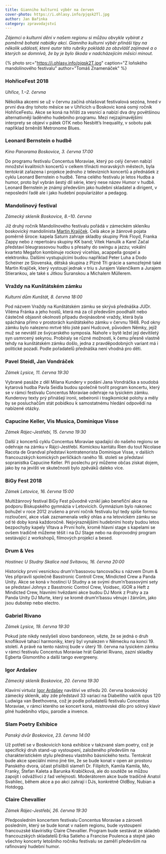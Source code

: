 ```yaml
---
title: Gianniho kulturní výběr na červen
cover-photo: https://i.ohlasy.info/pjqsk2Tl.jpg
author: Jan Bařinka
category: zpravodajství
---
```


*Zájemci o kulturní dění v našem regionu si můžou obvykle vybírat z poměrně bohaté nabídky akcí. Gianniho kulturní výběr přináší tipy na několik událostí, které autor této rubriky pokládá za obzvlášť zajímavé a o kterých se domnívá, že by je bylo škoda v nadcházejícím měsíci minout.*

{% photo src="https://i.ohlasy.info/pjqsk2T.jpg" caption="Z loňského mandolínového festivalu" author="Tomáš Znamenáček" %}

### HohřiceFest 2018

*Uhřice, 1.–2. června*

Několika akcemi se už v červnu začíná ohlašovat festivalová sezóna, hned v první dva dny tohoto měsíce se v Uhřicích u Boskovic koná osmý ročník HohřiceFestu. Akce se koná na hřišti za vesnicí a nabízí dva dny povětšinou alternativněji laděného hudebního programu. Mezi nejzajímavějšími interprety se objeví v pátek OTK nebo Nesbitt’s Inequality, v sobotu pak například brněnští Metronome Blues.

### Leonard Bernstein o hudbě

*Kino Panorama Boskovice, 3. června 17:00*

Do programu festivalu Concentus Moraviae, který po celý červen nabízí množství kvalitních koncertů v celkem třinácti moravských městech, byla tentokrát zařazena i projekce jednoho z televizních koncertů a přednášek z cyklu Leonard Bernstein o hudbě. Téma celého festivalu je letos Hudba a humor, proto byl vybrán šestý díl série, který nese název Humor v hudbě. Leonard Bernstein je známý především jako hudební skladatel a dirigent, v neposlední řadě ale i jako hudební popularizátor a pedagog.

### Mandolínový festival

*Zámecký skleník Boskovice, 8.–10. června*

Již druhý ročník Mandolínového festivalu pořádá v zámeckém skleníku boskovický mandolinista [Martin Krajíček](http://www.ohlasy.info/clanky/2016/04/rozhovor-krajicek.html). Celá akce je žánrově pojata poměrně široce: kapela Saturn zahraje skladby skupiny Pink Floyd, Franka Zappy nebo z repertoáru skupiny KK band; Vítek Hanulík a Karel Začal představí bleugrassovou hudbu s přesahy do swingu a jazzu; vokální kvarteto Megafon kombinuje rockový vícehlas, acappella gospel a elektroniku. Dalšími vystupujícími budou například Peter Luha a Dodo Scheiner ze Slovenska, dětská skupina z Plzně Tři grácie a samozřejmě také Martin Krajíček, který vystoupí jednak v triu s Jurajem Valenčíkem a Jurajem Stierankou, ale také s Jitkou Šuranskou a Michalem Müllerem.

### Vraždy na Kunštátském zámku

*Kulturní dům Kunštát, 8. června 18:00*

Pod názvem Vraždy na Kunštátském zámku se skrývá přednáška JUDr. Viléma Fránka a jeho hostů, která má za cíl především poodhalit nebo částečně objasnit okolnosti případu dvojnásobné vraždy, která byla spáchána přímo v prostorách kunštátského zámku v červnu 1948. Pod okny zámku bylo nalezeno mrtvé tělo jisté paní Hudcové, původem Němky, jejíž muž se nevrátil ze švýcarského symposia. Nahoře v bytě ležel její devítiletý syn usmrcený sekyrou. Probíraly se různé možnosti, k čemu přesně vlastně tehdy na kunštátském zámku došlo, jedna z pravděpodobných variant má i politické pozadí. Podle pořadatelů přednáška není vhodná pro děti.

### Pavel Steidl, Jan Vondráček

*Zámek Lysice, 11. června 19:30*

Vybrané pasáže z děl Milana Kundery v podání Jana Vondráčka a soudobá kytarová hudba Pavla Seidla budou společně tvořit program koncertu, který se v rámci festivalu Concentus Moraviae odehraje na lysickém zámku. Kunderovy texty prý přinášejí ironii, sebeironii i tragikomické polohy a měly by se posluchačům stát pobídkou k samostatnému hledání odpovědí na nabízené otázky.

### Capucine Keller, Vis Musica, Dominique Visse

*Zámek Rájec-Jestřebí, 15. června 19:30*

Další z koncertů cyklu Concentus Moraviae spadající do našeho regionu se odehraje na zámku v Rájci-Jestřebí. Komickou kantátu Rien du tout Nicolase Racota de Grandval představí kontratenorista Dominique Visse, v dalších francouzských komických perličkách raného 18. století se představí sopranistka Capucine Keller. Při poslechu prý můžeme občas získat dojem, jako by na jevišti ve skutečnosti bylo zpěváků daleko více.

### BiGy Fest 2018

*Zámek Letovice, 16. června 15:00*

Multižánrový festival BiGy Fest původně vznikl jako benefiční akce na podporu Biskupského gymnázia v Letovicích. Gymnázium bylo nakonec bohužel v roce 2012 zrušeno a první ročník festivalu byl tedy spíše formou rozloučení, akce však zaznamenala velký ohlas a na letovickém zámku se od té doby koná každoročně. Nejvýraznějšími hudebními hosty budou letos bezpochyby kapely Vltava a První hoře, kromě hlavní stage s kapelami se ovšem tradičně můžeme těšit i na DJ Stage nebo na doprovodný program sestávající z workshopů, filmových projekcí a besed.

### Drum & Ves

*Hostinec U Studny Skalice nad Svitavou, 16. června 20:00*

Historicky první vesnickou drum’n’bassovou tancovačku s názvem Drum & Ves připravili společně Basstronic Controll Crew, Mindicted Crew a Panda Unity. Akce se koná v hostinci U Studny a se svými drum’n’bassovými sety se představí Johnyx z Basstronic Control Crew, Voidsec, iGOR a Heft z Mindicted Crew, hlavními hvězdami akce budou DJ Monk z Prahy a za Panda Unity DJ Murte, který se kromě drum’n’bassu věnuje i žánrům, jako jsou dubstep nebo electro.

### Gabriel Rivano

*Zámek Lysice, 19. června 19:30*

Pokud jste nikdy neslyšeli slovo bandoneon, vězte, že se jedná o druh knoflíkové tahací harmoniky, který byl vynalezen v Německu na konci 19. století. A právě na tento nástroj bude v úterý 19. června na lysickém zámku v rámci festivalu Concentus Moraviae hrát Gabriel Rivano, zazní skladby Egberta Gismontiho a další tango evergreeny.

### Igor Ardašev

*Zámecký skleník Boskovice, 20. června 19:30*

Klavírní virtuóz [Igor Ardašev](http://www.ohlasy.info/clanky/2015/04/rozhovor-igor-ardasev.html) navštíví ve středu 20. června boskovický zámecký skleník, aby zde představil 33 variací na Diabelliho valčík opus 120 Ludwiga van Beethovena, což je podle pořadatelů festivalu Concentus Moraviae, v rámci kterého se koncert koná, mistrovské dílo pro sólový klavír plné hudebního vtipu, parodie a invence.

### Slam Poetry Exhibice

*Panský dvůr Boskovice, 23. června 14:00*

Už potřetí se v Boskovicích koná exhibice v takzvané slam poetry, což je specifický druh stand-up vystoupení, založeného především na charakteristickém stylu přednesu vlastního básnického textu. Tentokrát bude akce speciální mimo jiné tím, že se bude konat v open air prostoru Panského dvora, účast přislíbili slameři Dr. Filipitch, Kamila Kamila, Mo, Franky, Štefan Kaleta a Barunka Krabičková, ale do soutěže se můžou zapojit i odvážlivci z řad veřejnosti. Moderátorem akce bude tradičně Anatol Svahilec, během akce a po akci zahrají i DJs, konkrétně OldBoy, Nubian a Hotdogg.

### Claire Chevallier

*Zámek Rájec-Jestřebí, 26. června 19:30*

Předposledním koncertem festivalu Concentus Moraviae a zároveň posledním, který se bude konat v našem regionu, bude vystoupení francouzské klavíristky Claire Chevallier. Program bude sestávat ze skladeb francouzských skladatelů Erika Satieho a Francise Poulenca a stejně jako všechny koncerty letošního ročníku festivalu se zaměří především na rafinovaný hudební humor.
